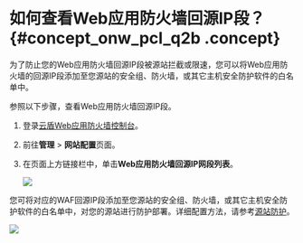 # 如何查看Web应用防火墙回源IP段？ {#concept_onw_pcl_q2b .concept}

为了防止您的Web应用防火墙回源IP段被源站拦截或限速，您可以将Web应用防火墙的回源IP段添加至您源站的安全组、防火墙，或其它主机安全防护软件的白名单中。

参照以下步骤，查看Web应用防火墙回源IP段。

1.  登录[云盾Web应用防火墙控制台](https://yundun.console.aliyun.com/?p=waf)。
2.  前往**管理** \> **网站配置**页面。
3.  在页面上方链接栏中，单击**Web应用防火墙回源IP网段列表**。

    ![](http://static-aliyun-doc.oss-cn-hangzhou.aliyuncs.com/assets/img/15607/15477937387997_zh-CN.png)


您可将对应的WAF回源IP段添加至您源站的安全组、防火墙，或其它主机安全防护软件的白名单中，对您的源站进行防护部署。详细配置方法，请参考[源站防护](../../../../../intl.zh-CN/最佳实践/源站保护.md#)。

![](http://static-aliyun-doc.oss-cn-hangzhou.aliyuncs.com/assets/img/15607/15477937388067_zh-CN.png)

